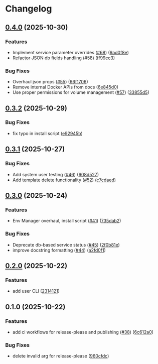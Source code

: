 # Changelog

## [0.4.0](https://github.com/kristiankunc/svs-core/compare/v0.3.2...v0.4.0) (2025-10-30)


### Features

* Implement service parameter overrides ([#68](https://github.com/kristiankunc/svs-core/issues/68)) ([9ad0f8e](https://github.com/kristiankunc/svs-core/commit/9ad0f8e283516238c8caf2c66f5563eee5e42bd6))
* Refactor JSON db fields handling ([#58](https://github.com/kristiankunc/svs-core/issues/58)) ([ff99cc3](https://github.com/kristiankunc/svs-core/commit/ff99cc33184f5b9a2d1ffbdbba431cf846eb1924))


### Bug Fixes

* Overhaul json props ([#55](https://github.com/kristiankunc/svs-core/issues/55)) ([66f1706](https://github.com/kristiankunc/svs-core/commit/66f1706458016ab4ebf74e1de6abe97cfca6d87a))
* Remove internal Docker APIs from docs ([6e845d0](https://github.com/kristiankunc/svs-core/commit/6e845d028edd1a0081019a9eda7f004055a15080))
* Use proper permissions for volume management ([#57](https://github.com/kristiankunc/svs-core/issues/57)) ([33855d5](https://github.com/kristiankunc/svs-core/commit/33855d5c3481a546809917e08904a0a08e52dbe8))

## [0.3.2](https://github.com/kristiankunc/svs-core/compare/v0.3.1...v0.3.2) (2025-10-29)


### Bug Fixes

* fix typo in install script ([e92945b](https://github.com/kristiankunc/svs-core/commit/e92945babf107d3bfaa20629cdba7c2d7b496e12))

## [0.3.1](https://github.com/kristiankunc/svs-core/compare/v0.3.0...v0.3.1) (2025-10-27)


### Bug Fixes

* Add system user testing ([#46](https://github.com/kristiankunc/svs-core/issues/46)) ([608d527](https://github.com/kristiankunc/svs-core/commit/608d527b91943cdf395a14647b7fda0bea87f224))
* Add template delete functionality ([#52](https://github.com/kristiankunc/svs-core/issues/52)) ([c7cdaed](https://github.com/kristiankunc/svs-core/commit/c7cdaed51c744028580596e8e9245d9f2311282b))

## [0.3.0](https://github.com/kristiankunc/svs-core/compare/v0.2.0...v0.3.0) (2025-10-24)


### Features

* Env Manager overhaul, install script ([#41](https://github.com/kristiankunc/svs-core/issues/41)) ([735dab2](https://github.com/kristiankunc/svs-core/commit/735dab2b76e872e6384cb4db2281d632ecfdccf6))


### Bug Fixes

* Deprecate db-based service status ([#45](https://github.com/kristiankunc/svs-core/issues/45)) ([2f0b81e](https://github.com/kristiankunc/svs-core/commit/2f0b81e8fc9986f56a94a88b3f1e3a83a78e6903))
* improve docstring formatting ([#44](https://github.com/kristiankunc/svs-core/issues/44)) ([a2fd0f1](https://github.com/kristiankunc/svs-core/commit/a2fd0f1b014a42fab0eaff5b35ee35ff3bea90b6))

## [0.2.0](https://github.com/kristiankunc/svs-core/compare/v0.1.0...v0.2.0) (2025-10-22)


### Features

* add user CLI ([2314121](https://github.com/kristiankunc/svs-core/commit/2314121eeecbfa8ce4387f10b372493f683d4911))

## 0.1.0 (2025-10-22)


### Features

* add ci workflows for release-please and publishing ([#38](https://github.com/kristiankunc/svs-core/issues/38)) ([6c612a0](https://github.com/kristiankunc/svs-core/commit/6c612a0de664d6753e4133392d979599682745ff))


### Bug Fixes

* delete invalid arg for release-please ([960cfdc](https://github.com/kristiankunc/svs-core/commit/960cfdc352c66d1217f43f70c5085ca6394f2409))
